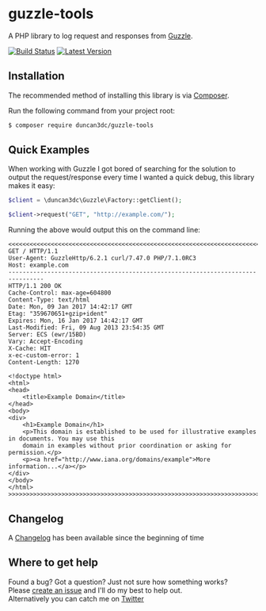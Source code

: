 # guzzle-tools
A PHP library to log request and responses from [Guzzle](http://guzzlephp.org/).

[![Build Status](https://img.shields.io/travis/duncan3dc/guzzle-tools.svg)](https://travis-ci.org/duncan3dc/guzzle-tools)
[![Latest Version](https://img.shields.io/packagist/v/duncan3dc/guzzle-tools.svg)](https://packagist.org/packages/duncan3dc/guzzle-tools)


## Installation

The recommended method of installing this library is via [Composer](//getcomposer.org/).

Run the following command from your project root:

```bash
$ composer require duncan3dc/guzzle-tools
```


## Quick Examples

When working with Guzzle I got bored of searching for the solution to output the request/response every time I wanted a quick debug, this library makes it easy:


```php
$client = \duncan3dc\Guzzle\Factory::getClient();

$client->request("GET", "http://example.com/");
```

Running the above would output this on the command line:
```
<<<<<<<<<<<<<<<<<<<<<<<<<<<<<<<<<<<<<<<<<<<<<<<<<<<<<<<<<<<<<<<<<<<<<<<<<<<<<<<<
GET / HTTP/1.1
User-Agent: GuzzleHttp/6.2.1 curl/7.47.0 PHP/7.1.0RC3
Host: example.com
--------------------------------------------------------------------------------
HTTP/1.1 200 OK
Cache-Control: max-age=604800
Content-Type: text/html
Date: Mon, 09 Jan 2017 14:42:17 GMT
Etag: "359670651+gzip+ident"
Expires: Mon, 16 Jan 2017 14:42:17 GMT
Last-Modified: Fri, 09 Aug 2013 23:54:35 GMT
Server: ECS (ewr/15BD)
Vary: Accept-Encoding
X-Cache: HIT
x-ec-custom-error: 1
Content-Length: 1270

<!doctype html>
<html>
<head>
    <title>Example Domain</title>
</head>
<body>
<div>
    <h1>Example Domain</h1>
    <p>This domain is established to be used for illustrative examples in documents. You may use this
    domain in examples without prior coordination or asking for permission.</p>
    <p><a href="http://www.iana.org/domains/example">More information...</a></p>
</div>
</body>
</html>
>>>>>>>>>>>>>>>>>>>>>>>>>>>>>>>>>>>>>>>>>>>>>>>>>>>>>>>>>>>>>>>>>>>>>>>>>>>>>>>>
```


## Changelog
A [Changelog](CHANGELOG.md) has been available since the beginning of time


## Where to get help
Found a bug? Got a question? Just not sure how something works?  
Please [create an issue](//github.com/duncan3dc/guzzle-tools/issues) and I'll do my best to help out.  
Alternatively you can catch me on [Twitter](https://twitter.com/duncan3dc)
